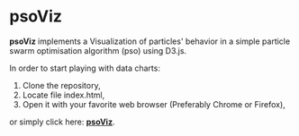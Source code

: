 psoViz
============

**psoViz** implements a Visualization of particles' behavior in a simple particle swarm optimisation algorithm (pso) using D3.js.

In order to start playing with data charts:

1.  Clone the repository,
2.  Locate file index.html,
3.  Open it with your favorite web browser (Preferably Chrome or Firefox),

or simply click here: [**psoViz**](https://marcgumowski.github.io/psoViz/).